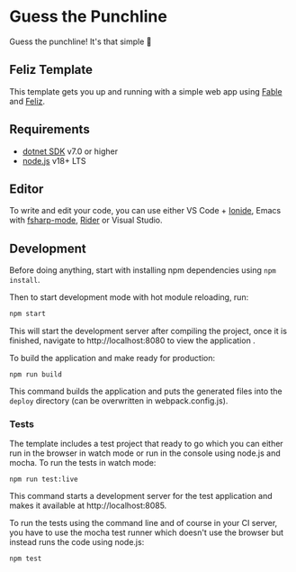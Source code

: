# Guess the Punchline

Guess the punchline! It's that simple 🍻

## Feliz Template

This template gets you up and running with a simple web app using [Fable](http://fable.io/) and [Feliz](https://github.com/Zaid-Ajaj/Feliz).

## Requirements

- [dotnet SDK](https://www.microsoft.com/net/download/core) v7.0 or higher
- [node.js](https://nodejs.org) v18+ LTS

## Editor

To write and edit your code, you can use either VS Code + [Ionide](http://ionide.io/), Emacs with [fsharp-mode](https://github.com/fsharp/emacs-fsharp-mode), [Rider](https://www.jetbrains.com/rider/) or Visual Studio.

## Development

Before doing anything, start with installing npm dependencies using `npm install`.

Then to start development mode with hot module reloading, run:

```bash
npm start
```

This will start the development server after compiling the project, once it is finished, navigate to http://localhost:8080 to view the application .

To build the application and make ready for production:

```
npm run build
```

This command builds the application and puts the generated files into the `deploy` directory (can be overwritten in webpack.config.js).

### Tests

The template includes a test project that ready to go which you can either run in the browser in watch mode or run in the console using node.js and mocha. To run the tests in watch mode:

```
npm run test:live
```

This command starts a development server for the test application and makes it available at http://localhost:8085.

To run the tests using the command line and of course in your CI server, you have to use the mocha test runner which doesn't use the browser but instead runs the code using node.js:

```
npm test
```
